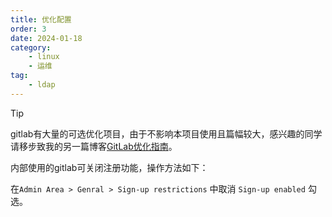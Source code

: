 ```yaml
---
title: 优化配置
order: 3
date: 2024-01-18
category:
    - linux
    - 运维
tag:
    - ldap
---
```

> [!tip]
> gitlab有大量的可选优化项目，由于不影响本项目使用且篇幅较大，感兴趣的同学请移步致我的另一篇博客[GitLab优化指南](/linux/gitlab_optimize.md)。

内部使用的gitlab可关闭注册功能，操作方法如下：

在`Admin Area > Genral > Sign-up restrictions` 中取消 `Sign-up enabled` 勾选。

